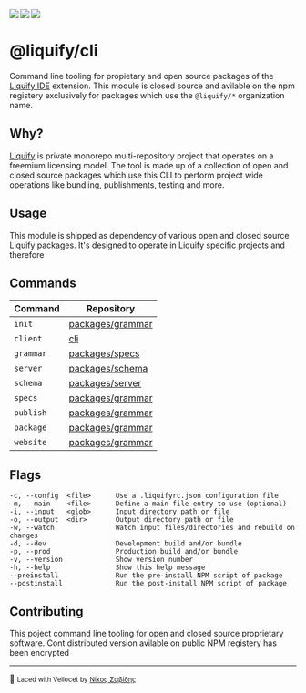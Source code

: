 <img align="left" src="https://img.shields.io/badge/license-proprietary-f52c6e?label=&logoWidth=20&logo=github&logoColor=ffffff&style=flat-square" /><img align="left" src="https://img.shields.io/circleci/build/github/panoply/liquify/circleci-project-setup?token=54a787fdd39139be0add226455eb4d07f34f9d3f&style=flat-square&logo=CircleCI&label=&labelColor=555" /><img align="left" src="https://img.shields.io/librariesio/release/npm/@liquify/specs?style=flat-square&label=&logoWidth=28&labelColor=555&logo=data:image/svg+xml;base64,PHN2ZyB4bWxucz0iaHR0cDovL3d3dy53My5vcmcvMjAwMC9zdmciIHZpZXdCb3g9IjAgMCAyNCA5LjMzIj48dGl0bGU+bnBtPC90aXRsZT48cGF0aCBkPSJNMCwwVjhINi42N1Y5LjMzSDEyVjhIMjRWMFpNNi42Nyw2LjY2SDUuMzN2LTRINHY0SDEuMzRWMS4zM0g2LjY3Wm00LDBWOEg4VjEuMzNoNS4zM1Y2LjY2SDEwLjY3Wm0xMiwwSDIxLjM0di00SDIwdjRIMTguNjd2LTRIMTcuMzR2NEgxNC42N1YxLjMzaDhabS0xMi00SDEyVjUuMzNIMTAuNjZaIiBzdHlsZT0iZmlsbDojZmZmIi8+PC9zdmc+" />
<br>

# @liquify/cli

Command line tooling for propietary and open source packages of the [Liquify IDE](#) extension. This module is closed source and avilable on the npm registery exclusively for packages which use the `@liquify/*` organization name.

## Why?

[Liquify](https://liquify.dev) is private monorepo multi-repository project that operates on a freemium licensing model. The tool is made up of a collection of open and closed source packages which use this CLI to perform project wide operations like bundling, publishments, testing and more.

## Usage

This module is shipped as dependency of various open and closed source Liquify packages. It's designed to operate in Liquify specific projects and therefore

## Commands

| Command   | Repository            |
| --------- | --------------------- |
| `init`    | [packages/grammar](#) |
| `client`  | [cli](#)              |
| `grammar` | [packages/specs](#)   |
| `server`  | [packages/schema](#)  |
| `schema`  | [packages/server](#)  |
| `specs`   | [packages/grammar](#) |
| `publish` | [packages/grammar](#) |
| `package` | [packages/grammar](#) |
| `website` | [packages/grammar](#) |

## Flags

```cli
-c, --config  <file>      Use a .liquifyrc.json configuration file
-m, --main    <file>      Define a main file entry to use (optional)
-i, --input   <glob>      Input directory path or file
-o, --output  <dir>       Output directory path or file
-w, --watch               Watch input files/directories and rebuild on changes
-d, --dev                 Development build and/or bundle
-p, --prod                Production build and/or bundle
-v, --version             Show version number
-h, --help                Show this help message
--preinstall              Run the pre-install NPM script of package
--postinstall             Run the post-install NPM script of package
```

## Contributing

This poject command line tooling for open and closed source proprietary software. Cont distributed version avilable on public NPM registery has been encrypted

<hr>

🥛 <small>Laced with Vellocet by [Νίκος Σαβίδης](mailto:nicos@gmx.com)</small>

